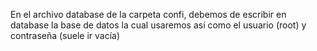 En el archivo database de la carpeta confi, debemos de escribir en database la base de datos la cual usaremos así como el usuario (root) y contraseña (suele ir vacía)